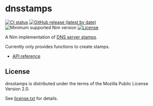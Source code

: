 # dnsstamps

[![CI status](https://github.com/alaviss/dnsstamps/workflows/CI/badge.svg)](https://github.com/alaviss/dnsstamps/actions?query=workflow%3ACI)
[![GitHub release (latest by date)](https://img.shields.io/github/v/release/alaviss/dnsstamps?style=flat)](https://github.com/alaviss/dnsstamps/releases/latest)
![Minimum supported Nim version](https://img.shields.io/badge/nim-1.2.0%2B-informational?style=flat&logo=nim)
[![License](https://img.shields.io/github/license/alaviss/dnsstamps?style=flat)](#license)

A Nim implementation of [DNS server stamps](https://dnscrypt.info/stamps-specifications/).

Currently only provides functions to create stamps.

- [API reference](https://alaviss.github.io/dnsstamps)

## License

dnsstamps is distributed under the terms of the Mozilla Public License Version
2.0.

See [license.txt](license.txt) for details.
